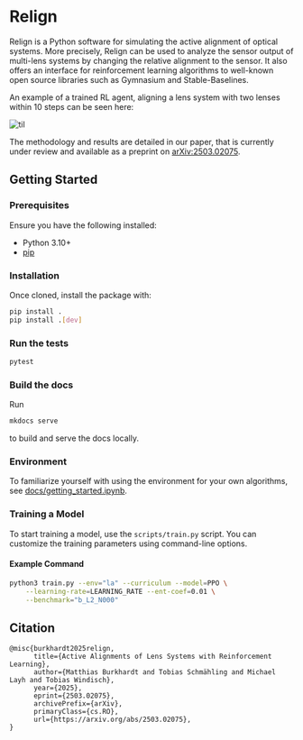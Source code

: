 # Relign

Relign is a Python software for simulating the active alignment of optical
systems. More precisely, Relign can be used to analyze the sensor output of
multi-lens systems by changing the relative alignment to the sensor. It also
offers an interface for reinforcement learning algorithms to well-known open
source libraries such as Gymnasium and Stable-Baselines.

An example of a trained RL agent, aligning a lens system with two lenses
within 10 steps can be seen here:


![til](./docs/imgs/alignment.gif)


The methodology and results are detailed in our paper, that is currently under review and 
available as a preprint on [arXiv:2503.02075](https://arxiv.org/abs/2503.02075).


## Getting Started

### Prerequisites

Ensure you have the following installed:
- Python 3.10+
- [pip](https://pip.pypa.io/en/stable/installation/)

### Installation

Once cloned, install the package with:

```bash
pip install .
pip install .[dev]
```

### Run the tests

```bash
pytest
```

### Build the docs

Run
```bash
mkdocs serve
```

to build and serve the docs locally.


### Environment

To familiarize yourself with using the environment for your own algorithms, see [docs/getting_started.ipynb](docs/getting_started.ipynb).

### Training a Model

To start training a model, use the `scripts/train.py` script. You can customize the training parameters using command-line options.

#### Example Command

```bash
python3 train.py --env="la" --curriculum --model=PPO \
    --learning-rate=LEARNING_RATE --ent-coef=0.01 \
    --benchmark="b_L2_N000"
```

## Citation

```
@misc{burkhardt2025relign,
      title={Active Alignments of Lens Systems with Reinforcement Learning}, 
      author={Matthias Burkhardt and Tobias Schmähling and Michael Layh and Tobias Windisch},
      year={2025},
      eprint={2503.02075},
      archivePrefix={arXiv},
      primaryClass={cs.RO},
      url={https://arxiv.org/abs/2503.02075}, 
}
```
